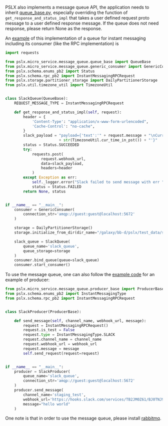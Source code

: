 PSLX also implements a message queue API, the application needs to inherit [queue_base.py](https://github.com/kfrancischen/pslx/blob/master/pslx/micro_service/message_queue/queue_base.py),
especially overriding the function of `get_response_and_status_impl` that takes a user defined request proto message to
a user defined response message. If the queue does not need response, please return None as the response.

An [example](https://github.com/kfrancischen/pslx/blob/master/example/message_queue_example/consumer.py) of this implementation of a queue for instant messaging including its consumer (like the RPC implementation) is
```python
import requests

from pslx.micro_service.message_queue.queue_base import QueueBase
from pslx.micro_service.message_queue.generic_consumer import GenericConsumer
from pslx.schema.enums_pb2 import Status
from pslx.schema.rpc_pb2 import InstantMessagingRPCRequest
from pslx.storage.partitioner_storage import DailyPartitionerStorage
from pslx.util.timezone_util import TimezoneUtil


class SlackQueue(QueueBase):
    REQUEST_MESSAGE_TYPE = InstantMessagingRPCRequest

    def get_response_and_status_impl(self, request):
        header = {
            'Content-Type': "application/x-www-form-urlencoded",
            'Cache-Control': "no-cache",
        }
        slack_payload = "payload={'text':'" + request.message + "\nCurrent time is "\
                        + str(TimezoneUtil.cur_time_in_pst()) + "'}"
        status = Status.SUCCEEDED
        try:
            requests.post(
                request.webhook_url,
                data=slack_payload,
                headers=header
            )
        except Exception as err:
            self._logger.error("Slack failed to send message with err " + str(err))
            status = Status.FAILED
        return None, status


if __name__ == "__main__":
    consumer = GenericConsumer(
        connection_str='amqp://guest:guest@localhost:5672'
    )

    storage = DailyPartitionerStorage()
    storage.initialize_from_dir(dir_name="/galaxy/bb-d/pslx/test_data/storage2")

    slack_queue = SlackQueue(
        queue_name='slack_queue',
        queue_storage=storage
    )
    consumer.bind_queue(queue=slack_queue)
    consumer.start_consumer()
```

To use the message queue, one can also follow the [example code]() for an example of producer:

```python
from pslx.micro_service.message_queue.producer_base import ProducerBase
from pslx.schema.enums_pb2 import InstantMessagingType
from pslx.schema.rpc_pb2 import InstantMessagingRPCRequest


class SlackProducer(ProducerBase):

    def send_message(self, channel_name, webhook_url, message):
        request = InstantMessagingRPCRequest()
        request.is_test = False
        request.type = InstantMessagingType.SLACK
        request.channel_name = channel_name
        request.webhook_url = webhook_url
        request.message = message
        self.send_request(request=request)


if __name__ == "__main__":
    producer = SlackProducer(
        queue_name='slack_queue',
        connection_str='amqp://guest:guest@localhost:5672'
    )
    producer.send_message(
        channel_name='staging_test',
        webhook_url='https://hooks.slack.com/services/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',
        message="hello world"
    )
```

One note is that in order to use the message queue, please install [rabbitmq](https://www.rabbitmq.com/).